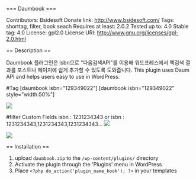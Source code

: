 === Daumbook ===

Contributors: Bsidesoft
Donate link: http://www.bsidesoft.com/
Tags: shorttag, filter, book seach
Requires at least: 2.0.2
Tested up to: 4.0
Stable tag: 4.0
License: gpl2.0
License URI: http://www.gnu.org/licenses/gpl-2.0.html

== Description ==

Daumbook 플러그인은 isbn으로 "다음검색API"를 이용해 워드프레스에서 책검색 결과를 포스트나 페이지에 쉽게 추가할 수 있도록 도와줍니다. This plugin uses Daum API and helps users easy to use in WordPress.

#Tag
[daumbook isbn="129349022"]
[daumbook isbn="129349022" style="width:50%"]

![](http://hikaMaeng.github.io/daumbook/screenshot/shorttag.jpg)

#filter
Custom Fields
isbn : 1231234343
or
isbn : 1231234343,1231234343,1231234343...
![](http://hikaMaeng.github.io/daumbook/screenshot/customfield.jpg)

![](http://hikaMaeng.github.io/daumbook/screenshot/filter.jpg)

== Installation ==

1. upload `daumbook.zip` to the `/wp-content/plugins/` directory
1. Activate the plugin through the 'Plugins' menu in WordPress
1. Place `<?php do_action('plugin_name_hook'); ?>` in your templates






